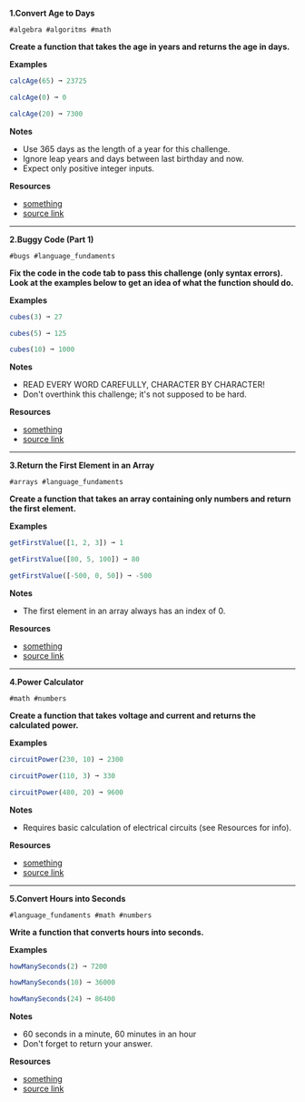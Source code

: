 **1.Convert Age to Days**

`#algebra #algoritms #math`

**Create a function that takes the age in years and returns the age in days.**

**Examples**

```js
calcAge(65) ➞ 23725

calcAge(0) ➞ 0

calcAge(20) ➞ 7300
```
**Notes**

- Use 365 days as the length of a year for this challenge.
- Ignore leap years and days between last birthday and now.
- Expect only positive integer inputs.

**Resources**
- [something](https://link.com)
- [source link](https://edabit.com/challenge/bL7hSc6Zh4zZJzGmw)

-----

**2.Buggy Code (Part 1)**

`#bugs #language_fundaments`

**Fix the code in the code tab to pass this challenge (only syntax errors). Look at the examples below to get an idea of what the function should do.**

**Examples**

```js
cubes(3) ➞ 27

cubes(5) ➞ 125

cubes(10) ➞ 1000
```
**Notes**

- READ EVERY WORD CAREFULLY, CHARACTER BY CHARACTER!
- Don't overthink this challenge; it's not supposed to be hard.

**Resources**
- [something](https://link.com)
- [source link](https://edabit.com/challenge/j7yQbF3J3rToHsDBP)

-----

**3.Return the First Element in an Array**

`#arrays #language_fundaments`

**Create a function that takes an array containing only numbers and return the first element.**

**Examples**
```js
getFirstValue([1, 2, 3]) ➞ 1

getFirstValue([80, 5, 100]) ➞ 80

getFirstValue([-500, 0, 50]) ➞ -500
```
**Notes**

- The first element in an array always has an index of 0.

**Resources**
- [something](https://link.com)
- [source link](https://edabit.com/challenge/QaApgtePE6QrCZ64o)
 -----

 **4.Power Calculator**

`#math #numbers`

**Create a function that takes voltage and current and returns the calculated power.**

**Examples**
```js
circuitPower(230, 10) ➞ 2300

circuitPower(110, 3) ➞ 330

circuitPower(480, 20) ➞ 9600
```

**Notes**

- Requires basic calculation of electrical circuits (see Resources for info).

**Resources**
- [something](https://link.com)
- [source link](https://edabit.com/challenge/wAdE9te55cowBLcPs)

---------

**5.Convert Hours into Seconds**

`#language_fundaments #math #numbers`

**Write a function that converts hours into seconds.**

**Examples**

```js
howManySeconds(2) ➞ 7200

howManySeconds(10) ➞ 36000

howManySeconds(24) ➞ 86400
```

**Notes**

- 60 seconds in a minute, 60 minutes in an hour
- Don't forget to return your answer.

**Resources**
- [something](https://link.com)
- [source link](https://edabit.com/challenge/6AnQqiEjkJdZrWhPS)